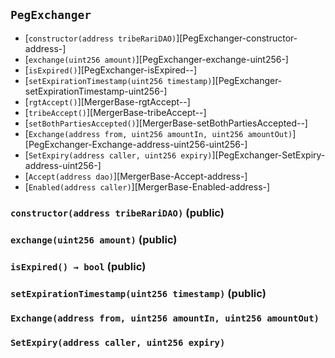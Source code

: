 ## <span id="PegExchanger"></span> `PegExchanger`



- [`constructor(address tribeRariDAO)`][PegExchanger-constructor-address-]
- [`exchange(uint256 amount)`][PegExchanger-exchange-uint256-]
- [`isExpired()`][PegExchanger-isExpired--]
- [`setExpirationTimestamp(uint256 timestamp)`][PegExchanger-setExpirationTimestamp-uint256-]
- [`rgtAccept()`][MergerBase-rgtAccept--]
- [`tribeAccept()`][MergerBase-tribeAccept--]
- [`setBothPartiesAccepted()`][MergerBase-setBothPartiesAccepted--]
- [`Exchange(address from, uint256 amountIn, uint256 amountOut)`][PegExchanger-Exchange-address-uint256-uint256-]
- [`SetExpiry(address caller, uint256 expiry)`][PegExchanger-SetExpiry-address-uint256-]
- [`Accept(address dao)`][MergerBase-Accept-address-]
- [`Enabled(address caller)`][MergerBase-Enabled-address-]
### <span id="PegExchanger-constructor-address-"></span> `constructor(address tribeRariDAO)` (public)



### <span id="PegExchanger-exchange-uint256-"></span> `exchange(uint256 amount)` (public)



### <span id="PegExchanger-isExpired--"></span> `isExpired() → bool` (public)



### <span id="PegExchanger-setExpirationTimestamp-uint256-"></span> `setExpirationTimestamp(uint256 timestamp)` (public)



### <span id="PegExchanger-Exchange-address-uint256-uint256-"></span> `Exchange(address from, uint256 amountIn, uint256 amountOut)`



### <span id="PegExchanger-SetExpiry-address-uint256-"></span> `SetExpiry(address caller, uint256 expiry)`



